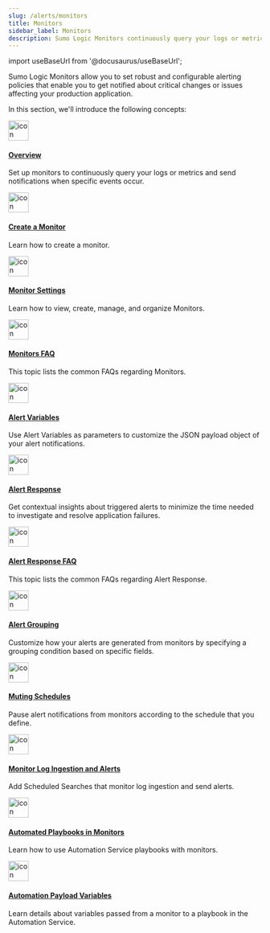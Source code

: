 ```yaml
---
slug: /alerts/monitors
title: Monitors
sidebar_label: Monitors
description: Sumo Logic Monitors continuously query your logs or metrics and send notifications when specific events occur, such as critical, warning, and missing data.
---
```


import useBaseUrl from '@docusaurus/useBaseUrl';

Sumo Logic Monitors allow you to set robust and configurable alerting policies that enable you to get notified about critical changes or issues affecting your production application.

In this section, we'll introduce the following concepts:

<div className="box-wrapper" markdown="1">
<div className="box smallbox card">
  <div className="container">
  <a href="/docs/alerts/monitors/overview"><img src={useBaseUrl('img/icons/operations/monitor-and-visualize.png')} alt="icon" width="40"/><h4>Overview</h4></a>
  <p>Set up monitors to continuously query your logs or metrics and send notifications when specific events occur.</p>
  </div>
</div>
<div className="box smallbox card">
  <div className="container">
  <a href="/docs/alerts/monitors/create-monitor"><img src={useBaseUrl('img/icons/operations/monitor-and-visualize.png')} alt="icon" width="40"/><h4>Create a Monitor</h4></a>
  <p>Learn how to create a monitor.</p>
  </div>
</div>
<div className="box smallbox card">
  <div className="container">
  <a href="/docs/alerts/monitors/settings"><img src={useBaseUrl('img/icons/operations/monitor-and-visualize.png')} alt="icon" width="40"/><h4>Monitor Settings</h4></a>
  <p>Learn how to view, create, manage, and organize Monitors.</p>
  </div>
</div>
<div className="box smallbox card">
  <div className="container">
    <a href="/docs/alerts/monitors/monitor-faq"><img src={useBaseUrl('img/icons/operations/monitor-and-visualize.png')} alt="icon" width="40"/><h4>Monitors FAQ</h4></a>
  <p>This topic lists the common FAQs regarding Monitors.</p>
  </div>
</div>
<div className="box smallbox card">
  <div className="container">
    <a href="/docs/alerts/monitors/alert-variables"><img src={useBaseUrl('img/icons/operations/monitor-and-visualize.png')} alt="icon" width="40"/><h4>Alert Variables</h4></a>
  <p>Use Alert Variables as parameters to customize the JSON payload object of your alert notifications.</p>
  </div>
</div>
<div className="box smallbox card">
  <div className="container">
    <a href="/docs/alerts/monitors/alert-response"><img src={useBaseUrl('img/icons/operations/monitor-and-visualize.png')} alt="icon" width="40"/><h4>Alert Response</h4></a>
  <p>Get contextual insights about triggered alerts to minimize the time needed to investigate and resolve application failures.</p>
  </div>
</div>
<div className="box smallbox card">
  <div className="container">
  <a href="/docs/alerts/monitors/alert-response-faq"><img src={useBaseUrl('img/icons/operations/monitor-and-visualize.png')} alt="icon" width="40"/><h4>Alert Response FAQ</h4></a>
  <p>This topic lists the common FAQs regarding Alert Response.</p>
  </div>
</div>
<div className="box smallbox card">
  <div className="container">
  <a href="/docs/alerts/monitors/alert-grouping"><img src={useBaseUrl('img/icons/operations/monitor-and-visualize.png')} alt="icon" width="40"/><h4>Alert Grouping</h4></a>
<p>Customize how your alerts are generated from monitors by specifying a grouping condition based on specific fields.</p>
  </div>
</div>
<div className="box smallbox card">
  <div className="container">
  <a href="/docs/alerts/monitors/muting-schedules"><img src={useBaseUrl('img/icons/operations/monitor-and-visualize.png')} alt="icon" width="40"/><h4>Muting Schedules</h4></a>
  <p>Pause alert notifications from monitors according to the schedule that you define.</p>
  </div>
</div>
<div className="box smallbox card">
  <div className="container">
  <a href="/docs/manage/ingestion-volume/monitor-ingestion-receive-alerts"><img src={useBaseUrl('img/icons/operations/monitor-and-visualize.png')} alt="icon" width="40"/><h4>Monitor Log Ingestion and Alerts</h4></a>
  <p>Add Scheduled Searches that monitor log ingestion and send alerts.</p>
  </div>
</div>
<div className="box smallbox card">
  <div className="container">
  <a href="/docs/alerts/monitors/use-playbooks-with-monitors"><img src={useBaseUrl('img/icons/operations/monitor-and-visualize.png')} alt="icon" width="40"/><h4>Automated Playbooks in Monitors</h4></a>
  <p>Learn how to use Automation Service playbooks with monitors.</p>
  </div>
</div>
<div className="box smallbox card">
  <div className="container">
  <a href="/docs/alerts/monitors/automation-payload-variables"><img src={useBaseUrl('img/icons/operations/monitor-and-visualize.png')} alt="icon" width="40"/><h4>Automation Payload Variables</h4></a>
  <p>Learn details about variables passed from a monitor to a playbook in the Automation Service.</p>
  </div>
</div>
</div>
